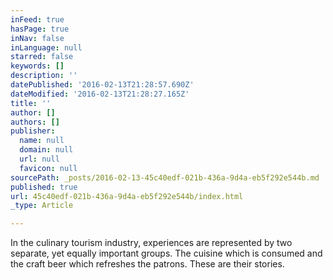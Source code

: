 ```yaml
---
inFeed: true
hasPage: true
inNav: false
inLanguage: null
starred: false
keywords: []
description: ''
datePublished: '2016-02-13T21:28:57.690Z'
dateModified: '2016-02-13T21:28:27.165Z'
title: ''
author: []
authors: []
publisher:
  name: null
  domain: null
  url: null
  favicon: null
sourcePath: _posts/2016-02-13-45c40edf-021b-436a-9d4a-eb5f292e544b.md
published: true
url: 45c40edf-021b-436a-9d4a-eb5f292e544b/index.html
_type: Article

---
```

In the culinary tourism industry, experiences are represented by two separate, yet equally important groups.  The cuisine which is consumed  and the craft beer which refreshes the patrons.  These are their stories.
